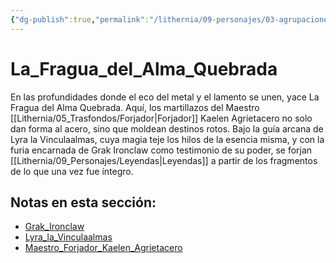 ```yaml
---
{"dg-publish":true,"permalink":"/lithernia/09-personajes/03-agrupaciones/la-fragua-del-alma-quebrada/home/"}
---
```


# La_Fragua_del_Alma_Quebrada

En las profundidades donde el eco del metal y el lamento se unen, yace La Fragua del Alma Quebrada. Aquí, los martillazos del Maestro [[Lithernia/05_Trasfondos/Forjador\|Forjador]] Kaelen Agrietacero no solo dan forma al acero, sino que moldean destinos rotos. Bajo la guía arcana de Lyra la Vinculaalmas, cuya magia teje los hilos de la esencia misma, y con la furia encarnada de Grak Ironclaw como testimonio de su poder, se forjan [[Lithernia/09_Personajes/Leyendas\|Leyendas]] a partir de los fragmentos de lo que una vez fue íntegro.

## Notas en esta sección:
- [Grak_Ironclaw](./Grak_Ironclaw.md)
- [Lyra_la_Vinculaalmas](./Lyra_la_Vinculaalmas.md)
- [Maestro_Forjador_Kaelen_Agrietacero](./Maestro_Forjador_Kaelen_Agrietacero.md)

